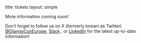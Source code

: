 title: tickets
layout: simple


More information coming soon!

Don't forget to follow us on X (formerly known as Twitter) [@DjangoConEurope](https://twitter.com/djangoconeurope), [Slack](djangoconeurope.slack.com) , or [LinkedIn](www.linkedin.com/company/djangocon-europe/)  for the latest up-to-date information!

 